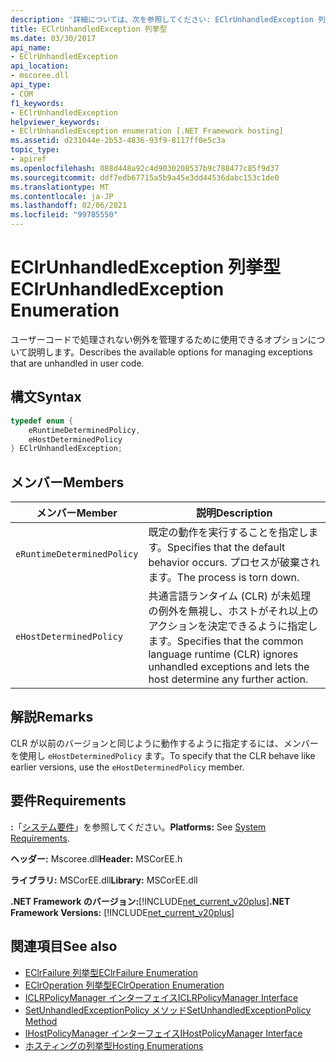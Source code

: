 ```yaml
---
description: '詳細については、次を参照してください: EClrUnhandledException 列挙型'
title: EClrUnhandledException 列挙型
ms.date: 03/30/2017
api_name:
- EClrUnhandledException
api_location:
- mscoree.dll
api_type:
- COM
f1_keywords:
- EClrUnhandledException
helpviewer_keywords:
- EClrUnhandledException enumeration [.NET Framework hosting]
ms.assetid: d231044e-2b53-4836-93f9-8117ff0e5c3a
topic_type:
- apiref
ms.openlocfilehash: 088d448a92c4d9030208537b9c788477c85f9d37
ms.sourcegitcommit: ddf7edb67715a5b9a45e3dd44536dabc153c1de0
ms.translationtype: MT
ms.contentlocale: ja-JP
ms.lasthandoff: 02/06/2021
ms.locfileid: "99785550"
---
```

# <a name="eclrunhandledexception-enumeration"></a><span data-ttu-id="b44d2-103">EClrUnhandledException 列挙型</span><span class="sxs-lookup"><span data-stu-id="b44d2-103">EClrUnhandledException Enumeration</span></span>

<span data-ttu-id="b44d2-104">ユーザーコードで処理されない例外を管理するために使用できるオプションについて説明します。</span><span class="sxs-lookup"><span data-stu-id="b44d2-104">Describes the available options for managing exceptions that are unhandled in user code.</span></span>  
  
## <a name="syntax"></a><span data-ttu-id="b44d2-105">構文</span><span class="sxs-lookup"><span data-stu-id="b44d2-105">Syntax</span></span>  
  
```cpp  
typedef enum {  
    eRuntimeDeterminedPolicy,  
    eHostDeterminedPolicy  
} EClrUnhandledException;  
```  
  
## <a name="members"></a><span data-ttu-id="b44d2-106">メンバー</span><span class="sxs-lookup"><span data-stu-id="b44d2-106">Members</span></span>  
  
|<span data-ttu-id="b44d2-107">メンバー</span><span class="sxs-lookup"><span data-stu-id="b44d2-107">Member</span></span>|<span data-ttu-id="b44d2-108">説明</span><span class="sxs-lookup"><span data-stu-id="b44d2-108">Description</span></span>|  
|------------|-----------------|  
|`eRuntimeDeterminedPolicy`|<span data-ttu-id="b44d2-109">既定の動作を実行することを指定します。</span><span class="sxs-lookup"><span data-stu-id="b44d2-109">Specifies that the default behavior occurs.</span></span> <span data-ttu-id="b44d2-110">プロセスが破棄されます。</span><span class="sxs-lookup"><span data-stu-id="b44d2-110">The process is torn down.</span></span>|  
|`eHostDeterminedPolicy`|<span data-ttu-id="b44d2-111">共通言語ランタイム (CLR) が未処理の例外を無視し、ホストがそれ以上のアクションを決定できるように指定します。</span><span class="sxs-lookup"><span data-stu-id="b44d2-111">Specifies that the common language runtime (CLR) ignores unhandled exceptions and lets the host determine any further action.</span></span>|  
  
## <a name="remarks"></a><span data-ttu-id="b44d2-112">解説</span><span class="sxs-lookup"><span data-stu-id="b44d2-112">Remarks</span></span>  

 <span data-ttu-id="b44d2-113">CLR が以前のバージョンと同じように動作するように指定するには、メンバーを使用し `eHostDeterminedPolicy` ます。</span><span class="sxs-lookup"><span data-stu-id="b44d2-113">To specify that the CLR behave like earlier versions, use the `eHostDeterminedPolicy` member.</span></span>  
  
## <a name="requirements"></a><span data-ttu-id="b44d2-114">要件</span><span class="sxs-lookup"><span data-stu-id="b44d2-114">Requirements</span></span>  

 <span data-ttu-id="b44d2-115">**:**「[システム要件](../../get-started/system-requirements.md)」を参照してください。</span><span class="sxs-lookup"><span data-stu-id="b44d2-115">**Platforms:** See [System Requirements](../../get-started/system-requirements.md).</span></span>  
  
 <span data-ttu-id="b44d2-116">**ヘッダー:** Mscoree.dll</span><span class="sxs-lookup"><span data-stu-id="b44d2-116">**Header:** MSCorEE.h</span></span>  
  
 <span data-ttu-id="b44d2-117">**ライブラリ:** MSCorEE.dll</span><span class="sxs-lookup"><span data-stu-id="b44d2-117">**Library:** MSCorEE.dll</span></span>  
  
 <span data-ttu-id="b44d2-118">**.NET Framework のバージョン:**[!INCLUDE[net_current_v20plus](../../../../includes/net-current-v20plus-md.md)]</span><span class="sxs-lookup"><span data-stu-id="b44d2-118">**.NET Framework Versions:** [!INCLUDE[net_current_v20plus](../../../../includes/net-current-v20plus-md.md)]</span></span>  
  
## <a name="see-also"></a><span data-ttu-id="b44d2-119">関連項目</span><span class="sxs-lookup"><span data-stu-id="b44d2-119">See also</span></span>

- [<span data-ttu-id="b44d2-120">EClrFailure 列挙型</span><span class="sxs-lookup"><span data-stu-id="b44d2-120">EClrFailure Enumeration</span></span>](eclrfailure-enumeration.md)
- [<span data-ttu-id="b44d2-121">EClrOperation 列挙型</span><span class="sxs-lookup"><span data-stu-id="b44d2-121">EClrOperation Enumeration</span></span>](eclroperation-enumeration.md)
- [<span data-ttu-id="b44d2-122">ICLRPolicyManager インターフェイス</span><span class="sxs-lookup"><span data-stu-id="b44d2-122">ICLRPolicyManager Interface</span></span>](iclrpolicymanager-interface.md)
- [<span data-ttu-id="b44d2-123">SetUnhandledExceptionPolicy メソッド</span><span class="sxs-lookup"><span data-stu-id="b44d2-123">SetUnhandledExceptionPolicy Method</span></span>](iclrpolicymanager-setunhandledexceptionpolicy-method.md)
- [<span data-ttu-id="b44d2-124">IHostPolicyManager インターフェイス</span><span class="sxs-lookup"><span data-stu-id="b44d2-124">IHostPolicyManager Interface</span></span>](ihostpolicymanager-interface.md)
- [<span data-ttu-id="b44d2-125">ホスティングの列挙型</span><span class="sxs-lookup"><span data-stu-id="b44d2-125">Hosting Enumerations</span></span>](hosting-enumerations.md)
